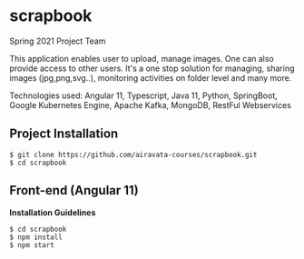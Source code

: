 # scrapbook
Spring 2021 Project Team

This application enables user to upload, manage images. One can also provide access to other users. It's a one stop solution for managing, sharing images (jpg,png,svg..), monitoring activities on folder level and many more.

Technologies used: Angular 11, Typescript, Java 11, Python, SpringBoot, Google Kubernetes Engine, Apache Kafka, MongoDB, RestFul Webservices



## Project Installation

```
$ git clone https://github.com/airavata-courses/scrapbook.git
$ cd scrapbook
```

## Front-end (Angular 11)

**Installation Guidelines**

```
$ cd scrapbook
$ npm install
$ npm start
```
